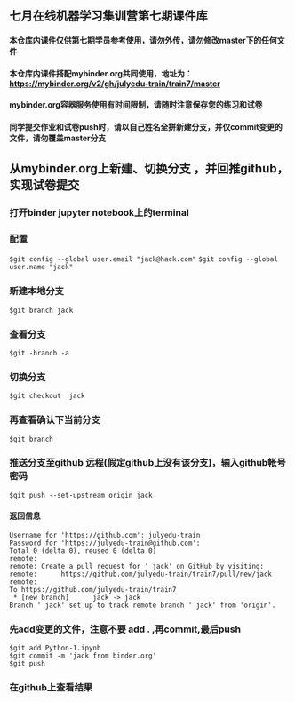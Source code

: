 ## 七月在线机器学习集训营第七期课件库
#### 本仓库内课件仅供第七期学员参考使用，请勿外传，请勿修改master下的任何文件
#### 本仓库内课件搭配mybinder.org共同使用，地址为：https://mybinder.org/v2/gh/julyedu-train/train7/master
#### mybinder.org容器服务使用有时间限制，请随时注意保存您的练习和试卷
#### 同学提交作业和试卷push时，请以自己姓名全拼新建分支，并仅commit变更的文件，请勿覆盖master分支


## 从mybinder.org上新建、切换分支 ，并回推github，实现试卷提交
### 打开binder jupyter notebook上的terminal
### 配置
```$git config --global user.email "jack@hack.com"```
```$git config --global user.name "jack"```
### 新建本地分支
```$git branch jack```
### 查看分支
```$git -branch -a```
### 切换分支
```$git checkout  jack```
### 再查看确认下当前分支
```$git branch```
### 推送分支至github 远程(假定github上没有该分支)，输入github帐号密码
```$git push --set-upstream origin jack```
#### 返回信息
```
Username for 'https://github.com': julyedu-train
Password for 'https://julyedu-train@github.com':
Total 0 (delta 0), reused 0 (delta 0)
remote:
remote: Create a pull request for ' jack' on GitHub by visiting:
remote:      https://github.com/julyedu-train/train7/pull/new/jack
remote:
To https://github.com/julyedu-train/train7
 * [new branch]      jack -> jack
Branch ' jack' set up to track remote branch ' jack' from 'origin'.
```
### 先add变更的文件，注意不要 add . ,再commit,最后push
```
$git add Python-1.ipynb
$git commit -m 'jack from binder.org'
$git push
```
### 在github上查看结果
